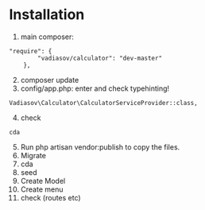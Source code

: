 # Installation
1. main composer:
````
"require": {
        "vadiasov/calculator": "dev-master"
    },
````
2. composer update
3. config/app.php: enter and check typehinting!
````
Vadiasov\Calculator\CalculatorServiceProvider::class,
````
4. check
````
cda
````

5. Run php artisan vendor:publish to copy the files.
6. Migrate
7. cda
8. seed
9. Create Model
10. Create menu
9. check (routes etc)